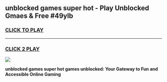 
## unblocked games super hot - Play Unblocked Gmaes & Free #49ylb
<h3>
<a href="https://premium.freeplayer.one?title=unblocked_games_super_hot&ref=01M">CLICK TO PLAY</a></h3>
<hr>

<h3>
<a href="https://premium.freeplayer.one?title=unblocked_games_super_hot&ref=01M">CLICK 2 PLAY</a>
  
</h3>

<a href="https://premium.freeplayer.one?title=unblocked_games_super_hot&ref=01M"><img src="https://clearcache.store/games.png"></a>


**unblocked games super hot games unblocked: Your Gateway to Fun and Accessible Online Gaming**
